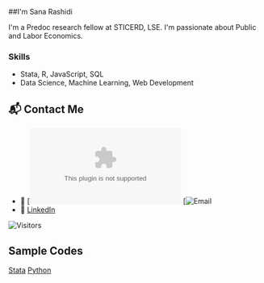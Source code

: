 ##I'm Sana Rashidi

I'm a Predoc research fellow at STICERD, LSE.
I'm passionate about Public and Labor Economics.

### Skills
- Stata, R, JavaScript, SQL
- Data Science, Machine Learning, Web Development

## 📬 Contact Me
- 📧 [![Email](mailto:rashidi.rsn@gmail.com)
      [![Email](mailto:s.rashidi@lse.ac.uk)
- 💼 [LinkedIn]((https://www.linkedin.com/in/sana-rashidi/))

![Visitors](https://visitor-badge.glitch.me/badge?page_id=yourusername.yourusername)



## Sample Codes
[Stata]([https://github.com/yourusername/project1](https://github.com/Sana-Rashidi/Stata-Codes))
[Python]([https://yourwebsite.com/project2](https://github.com/Sana-Rashidi/Quantitative-Economics-Projects))
